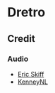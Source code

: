 # Dretro
## Credit
### Audio
- [Eric Skiff](http://EricSkiff.com/music)
- [KenneyNL](https://kenney.nl/)
